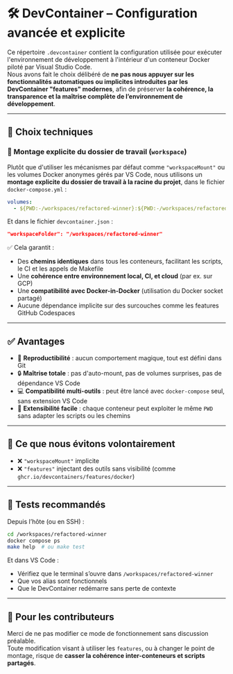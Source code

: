 # 🛠️ DevContainer – Configuration avancée et explicite

Ce répertoire `.devcontainer` contient la configuration utilisée pour exécuter l'environnement de développement à l'intérieur d'un conteneur Docker piloté par Visual Studio Code.  
Nous avons fait le choix délibéré de **ne pas nous appuyer sur les fonctionnalités automatiques ou implicites introduites par les DevContainer "features" modernes**, afin de préserver **la cohérence, la transparence et la maîtrise complète de l’environnement de développement**.

---

## 🧭 Choix techniques

### 📌 Montage explicite du dossier de travail (`workspace`)

Plutôt que d'utiliser les mécanismes par défaut comme `"workspaceMount"` ou les volumes Docker anonymes gérés par VS Code, nous utilisons un **montage explicite du dossier de travail à la racine du projet**, dans le fichier `docker-compose.yml` :

```yaml
volumes:
  - ${PWD:-/workspaces/refactored-winner}:${PWD:-/workspaces/refactored-winner}:cached
```

Et dans le fichier `devcontainer.json` :

```json
"workspaceFolder": "/workspaces/refactored-winner"
```

✅ Cela garantit :

- Des **chemins identiques** dans tous les conteneurs, facilitant les scripts, le CI et les appels de Makefile
- Une **cohérence entre environnement local, CI, et cloud** (par ex. sur GCP)
- Une **compatibilité avec Docker-in-Docker** (utilisation du Docker socket partagé)
- Aucune dépendance implicite sur des surcouches comme les features GitHub Codespaces

---

## ✅ Avantages

- 🔁 **Reproductibilité** : aucun comportement magique, tout est défini dans Git
- 🔒 **Maîtrise totale** : pas d'auto-mount, pas de volumes surprises, pas de dépendance VS Code
- 💻 **Compatibilité multi-outils** : peut être lancé avec `docker-compose` seul, sans extension VS Code
- 🧩 **Extensibilité facile** : chaque conteneur peut exploiter le même `PWD` sans adapter les scripts ou les chemins

---

## 🚫 Ce que nous évitons volontairement

- ❌ `"workspaceMount"` implicite
- ❌ `"features"` injectant des outils sans visibilité (comme `ghcr.io/devcontainers/features/docker`)

---

## 🧪 Tests recommandés

Depuis l’hôte (ou en SSH) :

```bash
cd /workspaces/refactored-winner
docker compose ps
make help  # ou make test
```

Et dans VS Code :

- Vérifiez que le terminal s’ouvre dans `/workspaces/refactored-winner`
- Que vos alias sont fonctionnels
- Que le DevContainer redémarre sans perte de contexte

---

## 📎 Pour les contributeurs

Merci de ne pas modifier ce mode de fonctionnement sans discussion préalable.  
Toute modification visant à utiliser les `features`, ou à changer le point de montage, risque de **casser la cohérence inter-conteneurs et scripts partagés**.
